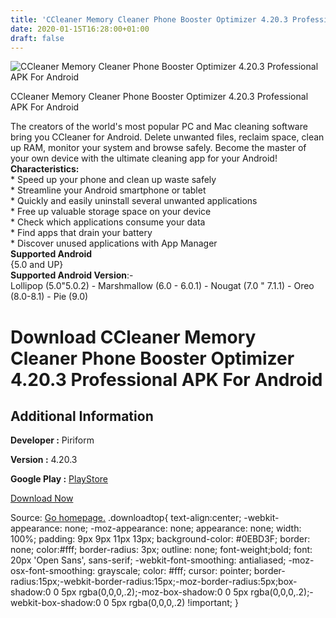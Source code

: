 ```yaml
---
title: 'CCleaner Memory Cleaner Phone Booster Optimizer 4.20.3 Professional APK For Android'
date: 2020-01-15T16:28:00+01:00
draft: false
---
```


![CCleaner Memory Cleaner Phone Booster Optimizer 4.20.3 Professional APK For Android](https://i1.wp.com/apkhome.net/wp-content/uploads/2020/01/CCleaner-Memory-Cleaner-Phone-Booster-Optimizer-4.20.3-Professional.png "CCleaner Memory Cleaner Phone Booster Optimizer 4.20.3 Professional APK For Android")

  

CCleaner Memory Cleaner Phone Booster Optimizer 4.20.3 Professional APK For Android

The creators of the world's most popular PC and Mac cleaning software bring you CCleaner for Android. Delete unwanted files, reclaim space, clean up RAM, monitor your system and browse safely. Become the master of your own device with the ultimate cleaning app for your Android!  
**Characteristics:**  
\* Speed up your phone and clean up waste safely  
\* Streamline your Android smartphone or tablet  
\* Quickly and easily uninstall several unwanted applications  
\* Free up valuable storage space on your device  
\* Check which applications consume your data  
\* Find apps that drain your battery  
\* Discover unused applications with App Manager  
**Supported Android**  
{5.0 and UP}  
**Supported Android Version**:-  
Lollipop (5.0"5.0.2) - Marshmallow (6.0 - 6.0.1) - Nougat (7.0 " 7.1.1) - Oreo (8.0-8.1) - Pie (9.0)

Download CCleaner Memory Cleaner Phone Booster Optimizer 4.20.3 Professional APK For Android
============================================================================================

Additional Information
----------------------

**Developer :** Piriform

**Version :** 4.20.3

**Google Play :** [PlayStore](https://play.google.com/store/apps/details?id=com.piriform.ccleaner)

  

[Download Now](https://store4app.co/post/ccleaner-memory-cleaner-phone-booster-optimizer-4-20-3-professional-apk-for-android_1579101896)

  
Source: [Go homepage.](https://store4app.co/post/ccleaner-memory-cleaner-phone-booster-optimizer-4-20-3-professional-apk-for-android_1579101896) .downloadtop{ text-align:center; -webkit-appearance: none; -moz-appearance: none; appearance: none; width: 100%; padding: 9px 9px 11px 13px; background-color: #0EBD3F; border: none; color:#fff; border-radius: 3px; outline: none; font-weight;bold; font: 20px 'Open Sans', sans-serif; -webkit-font-smoothing: antialiased; -moz-osx-font-smoothing: grayscale; color: #fff; cursor: pointer; border-radius:15px;-webkit-border-radius:15px;-moz-border-radius:5px;box-shadow:0 0 5px rgba(0,0,0,.2);-moz-box-shadow:0 0 5px rgba(0,0,0,.2);-webkit-box-shadow:0 0 5px rgba(0,0,0,.2) !important; }
